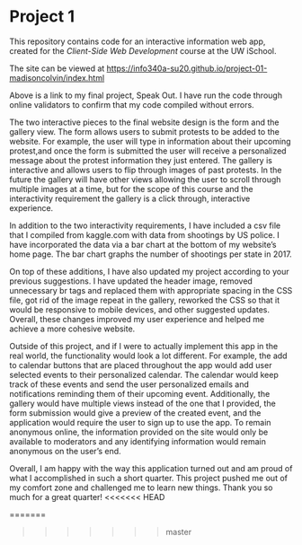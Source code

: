 # Project 1

This repository contains code for an interactive information web app, created for the _Client-Side Web Development_ course at the UW iSchool.

The site can be viewed at <https://info340a-su20.github.io/project-01-madisoncolvin/index.html>

Above is a link to my final project, Speak Out. I have run the code through online validators to confirm that my code compiled without errors. 

The two interactive pieces to the final website design is the form and the gallery view. The form allows users to submit protests to be added to the website. For example, the user will type in information about their upcoming protest,and once the form is submitted the user will receive a personalized message about the protest information they just entered. The gallery is interactive and allows users to flip through images of past protests. In the future the gallery will have other views allowing the user to scroll through multiple images at a time, but for the scope of this course and the interactivity requirement the gallery is a click through, interactive experience. 

In addition to the two interactivity requirements, I have included a csv file that I compiled from kaggle.com with data from shootings by US police. I have incorporated the data via a bar chart at the bottom of my website’s home page. The bar chart graphs the number of shootings per state in 2017. 

On top of these additions, I have also updated my project according to your previous suggestions. I have updated the header image, removed unnecessary br tags and replaced them with appropriate spacing in the CSS file, got rid of the image repeat in the gallery, reworked the CSS so that it would be responsive to mobile devices, and other suggested updates. Overall, these changes improved my user experience and helped me achieve a more cohesive website.

Outside of this project, and if I were to actually implement this app in the real world, the functionality would look a lot different. For example, the add to calendar buttons that are placed throughout the app would add user selected events to their personalized calendar. The calendar would keep track of these events and send the user personalized emails and notifications reminding them of their upcoming event.
Additionally, the gallery would have multiple views instead of the one that I provided, the form submission would give a preview of the created event, and the application would require the user to sign up to use the app. To remain anonymous online, the information provided on the site would only be available to moderators and any identifying information would remain anonymous on the user’s end. 

Overall, I am happy with the way this application turned out and am proud of what I accomplished in such a short quarter. This project pushed me out of my comfort zone and challenged me to learn new things. Thank you so much for a great quarter!
<<<<<<< HEAD

=======
>>>>>>> master
